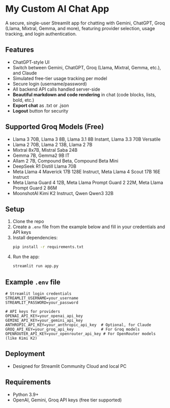 # My Custom AI Chat App

A secure, single-user Streamlit app for chatting with Gemini, ChatGPT, Groq (Llama, Mixtral, Gemma, and more), featuring provider selection, usage tracking, and login authentication.

## Features
- ChatGPT-style UI
- Switch between Gemini, ChatGPT, Groq (Llama, Mixtral, Gemma, etc.), and Claude
- Simulated free-tier usage tracking per model
- Secure login (username/password)
- All backend API calls handled server-side
- **Beautiful markdown and code rendering** in chat (code blocks, lists, bold, etc.)
- **Export chat** as .txt or .json
- **Logout** button for security

## Supported Groq Models (Free)
- Llama 3 70B, Llama 3 8B, Llama 3.1 8B Instant, Llama 3.3 70B Versatile
- Llama 2 70B, Llama 2 13B, Llama 2 7B
- Mixtral 8x7B, Mistral Saba 24B
- Gemma 7B, Gemma2 9B IT
- Allam 2 7B, Compound Beta, Compound Beta Mini
- DeepSeek R1 Distill Llama 70B
- Meta Llama 4 Maverick 17B 128E Instruct, Meta Llama 4 Scout 17B 16E Instruct
- Meta Llama Guard 4 12B, Meta Llama Prompt Guard 2 22M, Meta Llama Prompt Guard 2 86M
- MoonshotAI Kimi K2 Instruct, Qwen Qwen3 32B

## Setup
1. Clone the repo
2. Create a `.env` file from the example below and fill in your credentials and API keys
3. Install dependencies:
   ```bash
   pip install -r requirements.txt
   ```
4. Run the app:
   ```bash
   streamlit run app.py
   ```

## Example `.env` file
```env
# Streamlit login credentials
STREAMLIT_USERNAME=your_username
STREAMLIT_PASSWORD=your_password

# API keys for providers
OPENAI_API_KEY=your_openai_api_key
GEMINI_API_KEY=your_gemini_api_key
ANTHROPIC_API_KEY=your_anthropic_api_key  # Optional, for Claude
GROQ_API_KEY=your_groq_api_key            # For Groq models
OPENROUTER_API_KEY=your_openrouter_api_key # For OpenRouter models (like Kimi K2)
```

## Deployment
- Designed for Streamlit Community Cloud and local PC

## Requirements
- Python 3.9+
- OpenAI, Gemini, Groq API keys (free tier supported) 